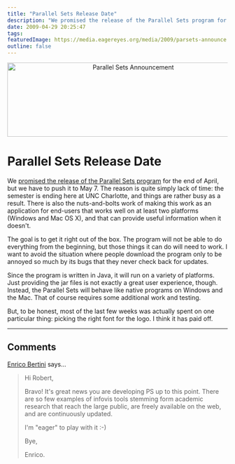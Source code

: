 ```yaml
---
title: "Parallel Sets Release Date"
description: "We promised the release of the Parallel Sets program for the end of April, but we have to push it to May 7. The reason is quite simply lack of time: the semester is ending here at UNC Charlotte, and things are rather busy as a result. There is also the nuts-and-bolts work of making this work as an application for end-users that works well on at least two platforms (Windows and Mac OS X), and that can provide useful information when it doesn't."
date: 2009-04-29 20:25:47
tags: 
featuredImage: https://media.eagereyes.org/media/2009/parsets-announce.png
outline: false
---
```


<p align="center"><img src="https://media.eagereyes.org/media/2009/parsets-announce.png" border="0" alt="Parallel Sets Announcement" width="560" height="169" /></p>

# Parallel Sets Release Date

We <a href="/blog/2009/a-spike-of-interest-in-parallel-sets.html">promised the release of the Parallel Sets program</a> for the end of April, but we have to push it to May 7. The reason is quite simply lack of time: the semester is ending here at UNC Charlotte, and things are rather busy as a result. There is also the nuts-and-bolts work of making this work as an application for end-users that works well on at least two platforms (Windows and Mac OS X), and that can provide useful information when it doesn't.

The goal is to get it right out of the box. The program will not be able to do everything from the beginning, but those things it can do will need to work. I want to avoid the situation where people download the program only to be annoyed so much by its bugs that they never check back for updates.

Since the program is written in Java, it will run on a variety of platforms. Just providing the jar files is not exactly a great user experience, though. Instead, the Parallel Sets will behave like native programs on Windows and the Mac. That of course requires some additional work and testing.

But, to be honest, most of the last few weeks was actually spent on one particular thing: picking the right font for the logo. I think it has paid off.


<PostedBy />


<aside class="comments">

---
## Comments

<a href="http://diuf.unifr.ch/people/bertinie/visuale/" rel="nofollow noopener" target="_blank">Enrico Bertini</a> says…
>	<p>Hi Robert,</p>
>	<p>Bravo! It's great news you are developing PS up to this point. There are so few examples of infovis tools stemming form academic research that reach the large public, are freely available on the web, and are continuously updated.</p>
>	<p>I'm "eager" to play with it :-)</p>
>	<p>Bye,</p>
>	<p>Enrico.</p>

</aside>

